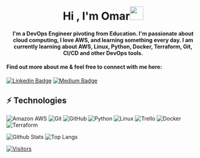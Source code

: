<h1 align="center">Hi , I'm Omar<img src="https://media.giphy.com/media/hvRJCLFzcasrR4ia7z/giphy.gif" width="35"></h1>

<h4 align="center">
I'm a DevOps Engineer pivoting from Education. I'm passionate about cloud computing, I love AWS, and learning something every day. I am currently learning about AWS, Linux, Python, Docker, Terraform, Git, CI/CD and other DevOps tools.
</h4>

<h4 align="left">Find out more about me & feel free to connect with me here:</h4>


[![Linkedin Badge](https://img.shields.io/badge/-Omar%20Egal-blue?style=flat-square&logo=Linkedin&logoColor=white&link=https://www.linkedin.com/in/omar-egal/)](https://www.linkedin.com/in/omar-egal/)
[![Medium Badge](https://img.shields.io/badge/Omar%20Egal-12100E?style=flat-square&logo=medium&logoColor=white&link=https://medium.com/@omar.egal/)](https://medium.com/@omar.egal/)

## ⚡ Technologies

![Amazon AWS](https://img.shields.io/badge/Amazon%20AWS-232F3E?style=flat-square&logo=amazon-aws)
![Git](https://img.shields.io/badge/-Git-black?style=flat-square&logo=git)
![GitHub](https://img.shields.io/badge/-GitHub-181717?style=flat-square&logo=github)
![Python](https://img.shields.io/badge/-Python-black?style=flat-square&logo=Python)
![Linux](https://img.shields.io/badge/Linux-FCC624?style=flat-square&logo=linux&logoColor=black)
![Trello](https://img.shields.io/badge/Trello-%23026AA7.svg?style=flat-square&logo=Trello&logoColor=white)
![Docker](https://img.shields.io/badge/docker-%230db7ed.svg?style=for-the-badge&logo=docker&logoColor=white)
![Terraform](https://img.shields.io/badge/terraform-%235835CC.svg?style=for-the-badge&logo=terraform&logoColor=white)


![Github Stats](https://github-readme-stats.vercel.app/api?username=omar-egal&count_private=true&show_icons=true&include_all_commits=true)
![Top Langs](https://github-readme-stats.vercel.app/api/top-langs/?username=omar-egal&hide=TeX&layout=compact)


[![Visitors](https://api.visitorbadge.io/api/visitors?path=omar-egal%2Fomar-egal&label=VISITORS&countColor=%23263759)](https://visitorbadge.io/status?path=omar-egal%2Fomar-egal)
